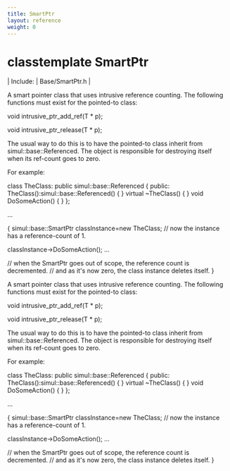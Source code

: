 ```yaml
---
title: SmartPtr
layout: reference
weight: 0
---
```

classtemplate SmartPtr
===

| Include: | Base/SmartPtr.h |

A smart pointer class that uses intrusive reference counting.
The following functions must exist for the pointed-to class:

void intrusive_ptr_add_ref(T * p);

void intrusive_ptr_release(T * p);

The usual way to do this is to have the pointed-to class inherit from simul::base::Referenced.
The object is responsible for destroying itself when its ref-count goes to zero.

For example:

class TheClass: public simul::base::Referenced
{
public:
TheClass():simul::base::Referenced()
{
}
virtual ~TheClass()
{
}
void DoSomeAction()
{
}
};

...

{
simul::base::SmartPtr<TheClass> classInstance=new TheClass;
// now the instance has a reference-count of 1.

classInstance->DoSomeAction();
...

// when the SmartPtr goes out of scope, the reference count is decremented.
// and as it's now zero, the class instance deletes itself.
}

  



A smart pointer class that uses intrusive reference counting.
The following functions must exist for the pointed-to class:

void intrusive_ptr_add_ref(T * p);

void intrusive_ptr_release(T * p);

The usual way to do this is to have the pointed-to class inherit from simul::base::Referenced.
The object is responsible for destroying itself when its ref-count goes to zero.

For example:

class TheClass: public simul::base::Referenced
{
public:
TheClass():simul::base::Referenced()
{
}
virtual ~TheClass()
{
}
void DoSomeAction()
{
}
};

...

{
simul::base::SmartPtr<TheClass> classInstance=new TheClass;
// now the instance has a reference-count of 1.

classInstance->DoSomeAction();
...

// when the SmartPtr goes out of scope, the reference count is decremented.
// and as it's now zero, the class instance deletes itself.
}

  

